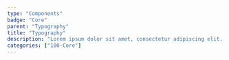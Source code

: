 ```yaml
---
type: "Components"
badge: "Core"
parent: "Typography"
title: "Typography"
description: "Lorem ipsum dolor sit amet, consectetur adipiscing elit. Nunc tempus laoreet leo sit amet iaculis."
categories: ["100-Core"]
---
```

